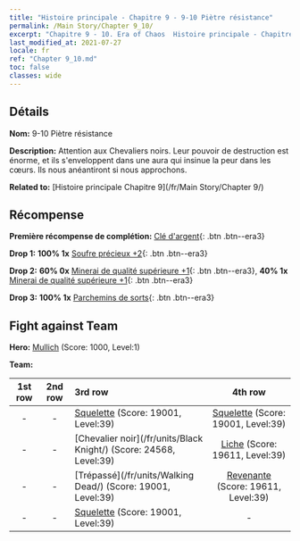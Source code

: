 ```yaml
---
title: "Histoire principale - Chapitre 9 - 9-10 Piètre résistance"
permalink: /Main Story/Chapter 9_10/
excerpt: "Chapitre 9 - 10. Era of Chaos  Histoire principale - Chapitre 9_10. 9-10 Piètre résistance"
last_modified_at: 2021-07-27
locale: fr
ref: "Chapter 9_10.md"
toc: false
classes: wide
---
```


## Détails

 **Nom:** 9-10 Piètre résistance

 **Description:** Attention aux Chevaliers noirs. Leur pouvoir de destruction est énorme, et ils s'enveloppent dans une aura qui insinue la peur dans les cœurs. Ils nous anéantiront si nous approchons.

 **Related to:** [Histoire principale Chapitre 9](/fr/Main Story/Chapter 9/)

## Récompense

 **Première récompense de complétion:** [Clé d'argent](/ItemsFR/con_693/){: .btn .btn--era3}

 **Drop 1:** **100% 1x** [Soufre précieux +2](/ItemsFR/mat_29/){: .btn .btn--era3}

 **Drop 2:** **60% 0x** [Minerai de qualité supérieure +1](/ItemsFR/mat_19/){: .btn .btn--era3}, **40% 1x** [Minerai de qualité supérieure +1](/ItemsFR/mat_19/){: .btn .btn--era3}

 **Drop 3:** **100% 1x** [Parchemins de sorts](/ItemsFR/con_694/){: .btn .btn--era3}


## Fight against Team
 **Hero:** [Mullich](/fr/heroes/Mullich/) (Score: 1000, Level:1)

 **Team:**


  | 1st row | 2nd row | 3rd row | 4th row |
  |:----:|:----:|:----|:----:|
  | - | - | [Squelette](/fr/units/Skeleton/) (Score: 19001, Level:39)  | [Squelette](/fr/units/Skeleton/) (Score: 19001, Level:39)  |
  | - | - | [Chevalier noir](/fr/units/Black Knight/) (Score: 24568, Level:39)  | [Liche](/fr/units/Lich/) (Score: 19611, Level:39)  |
  | - | - | [Trépassé](/fr/units/Walking Dead/) (Score: 19001, Level:39)  | [Revenante](/fr/units/Wight/) (Score: 19611, Level:39)  |
  | - | - | [Squelette](/fr/units/Skeleton/) (Score: 19001, Level:39)  | - |


